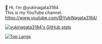 👋 Hi, I’m @yukinagata3184  
This is my YouTube channel.  
https://www.youtube.com/@YukiNagata3184/

[![yukinagata3184's GitHub stats](https://github-readme-stats.vercel.app/api?username=yukinagata3184&theme=vue-dark&show_icons=true&count_private=true)](https://github.com/yukinagata3184/github-readme-stats)

[![Top Langs](https://github-readme-stats.vercel.app/api/top-langs/?username=yukinagata3184&theme=vue-dark&show_icons=true&layout=compact&count_private=true)](https://github.com/yukinagata3184/github-readme-stats)

<!---
yukinagata3184/yukinagata3184 is a ✨ special ✨ repository because its `README.md` (this file) appears on your GitHub profile.
You can click the Preview link to take a look at your changes.
--->

